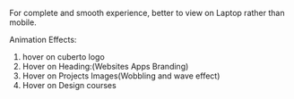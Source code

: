 For complete and smooth experience, better to view on Laptop rather than mobile.

Animation Effects:
1. hover on cuberto logo
2. Hover on Heading:(Websites Apps Branding)
3. Hover on Projects Images(Wobbling and wave effect)
4. Hover on Design courses
